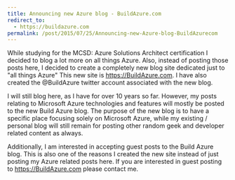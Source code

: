 ```yaml
---
title: Announcing new Azure blog - BuildAzure.com
redirect_to:
  - https://buildazure.com
permalink: /post/2015/07/25/Announcing-new-Azure-blog-BuildAzurecom
---
```


While studying for the MCSD: Azure Solutions Architect certification I decided to blog a lot more on all things Azure. Also, instead of posting those posts here, I decided to create a completely new blog site dedicated just to "all things Azure" This new site is <https://BuildAzure.com>. I have also created the @BuildAzure twitter account associated with the new blog.

I will still blog here, as I have for over 10 years so far. However, my posts relating to Microsoft Azure technologies and features will mostly be posted to the new Build Azure blog. The purpose of the new blog is to have a specific place focusing solely on Microsoft Azure, while my existing / personal blog will still remain for posting other random geek and developer related content as always.

Additionally, I am interested in accepting guest posts to the Build Azure blog. This is also one of the reasons I created the new site instead of just posting my Azure related posts here. If you are interested in guest posting to <https://BuildAzure.com> please contact me.
